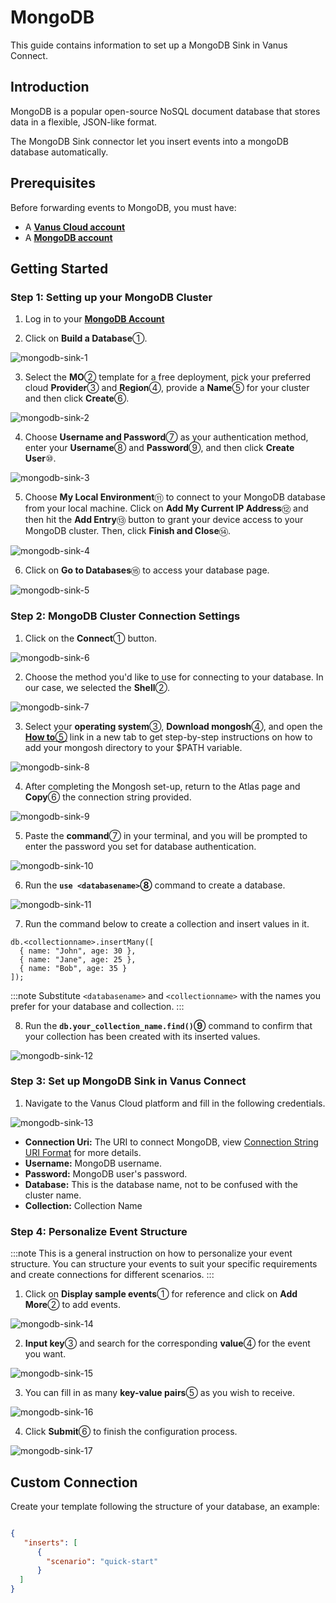 # MongoDB

This guide contains information to set up a MongoDB Sink in Vanus Connect.

## Introduction

MongoDB is a popular open-source NoSQL document database that stores data in a flexible, JSON-like format.

The MongoDB Sink connector let you insert events into a mongoDB database automatically.

## Prerequisites

Before forwarding events to MongoDB, you must have:

- A [**Vanus Cloud account**](https://cloud.vanus.ai)
- A [**MongoDB account**](https://account.mongodb.com/account/register)

## Getting Started

### Step 1: Setting up your MongoDB Cluster

1. Log in to your [**MongoDB Account**](https://account.mongodb.com/account/login)

2. Click on **Build a Database**①.

![mongodb-sink-1](images/mongodb-sink-1.webp)

3. Select the **MO**② template for a free deployment, pick your preferred cloud **Provider**③ and **Region**④, provide a **Name**⑤ for your cluster and then click **Create**⑥.

![mongodb-sink-2](images/mongodb-sink-2.webp)

4. Choose **Username and Password**⑦ as your authentication method, enter your **Username**⑧ and **Password**⑨, and then click **Create User**⑩.

![mongodb-sink-3](images/mongodb-sink-3.webp)

5. Choose **My Local Environment**⑪ to connect to your MongoDB database from your local machine. Click on **Add My Current IP Address**⑫ and then hit the **Add Entry**⑬ button to grant your device access to your MongoDB cluster. Then, click **Finish and Close**⑭.

![mongodb-sink-4](images/mongodb-sink-4.webp)

6. Click on **Go to Databases**⑮ to access your database page.

![mongodb-sink-5](images/mongodb-sink-5.webp)

### Step 2: MongoDB Cluster Connection Settings

1. Click on the **Connect**① button.

![mongodb-sink-6](images/mongodb-sink-6.webp)

2. Choose the method you'd like to use for connecting to your database. In our case, we selected the **Shell**②.

![mongodb-sink-7](images/mongodb-sink-7.webp)

3. Select your **operating system**③, **Download mongosh**④, and open the [**How to**⑤](https://www.mongodb.com/docs/mongodb-shell/install/) link in a new tab to get step-by-step instructions on how to add your mongosh directory to your $PATH variable.

![mongodb-sink-8](images/mongodb-sink-8.webp)

4. After completing the Mongosh set-up, return to the Atlas page and **Copy**⑥ the connection string provided.

![mongodb-sink-9](images/mongodb-sink-9.webp)

5. Paste the **command**⑦ in your terminal, and you will be prompted to enter the password you set for database authentication.

![mongodb-sink-10](images/mongodb-sink-10.webp)

6. Run the **`use <databasename>`⑧** command to create a database.

![mongodb-sink-11](images/mongodb-sink-11.webp)

7. Run the command below to create a collection and insert values in it.

```
db.<collectionname>.insertMany([
  { name: "John", age: 30 },
  { name: "Jane", age: 25 },
  { name: "Bob", age: 35 }
]);
```

:::note
Substitute `<databasename>` and `<collectionname>` with the names you prefer for your database and collection.
:::

8. Run the **`db.your_collection_name.find()`⑨** command to confirm that your collection has been created with its inserted values.

![mongodb-sink-12](images/mongodb-sink-12.webp)

### Step 3: Set up MongoDB Sink in Vanus Connect

1. Navigate to the Vanus Cloud platform and fill in the following credentials.

![mongodb-sink-13](images/mongodb-sink-13.webp)

- **Connection Uri:** The URI to connect MongoDB, view [Connection String URI Format](https://www.mongodb.com/docs/manual/reference/connection-string/) for more details.
- **Username:** MongoDB username.
- **Password:** MongoDB user's password.
- **Database:** This is the database name, not to be confused with the cluster name.
- **Collection:** Collection Name

### Step 4: Personalize Event Structure

:::note
This is a general instruction on how to personalize your event structure. You can structure your events to suit your specific requirements and create connections for different scenarios.
:::

1. Click on **Display sample events**① for reference and click on **Add More**② to add events.

![mongodb-sink-14](images/mongodb-sink-14.webp)

2. **Input key**③ and search for the corresponding **value**④ for the event you want.

![mongodb-sink-15](images/mongodb-sink-15.webp)

3. You can fill in as many **key-value pairs**⑤ as you wish to receive.

![mongodb-sink-16](images/mongodb-sink-16.webp)

4. Click **Submit**⑥ to finish the configuration process.

![mongodb-sink-17](images/mongodb-sink-17.webp)

## Custom Connection

Create your template following the structure of your database, an example:

```json

{
   "inserts": [
      {
        "scenario": "quick-start"
      }
  ]
}
```
